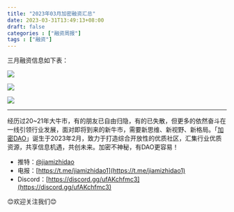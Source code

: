 ```yaml
---
title: "2023年03月加密融资汇总"
date: 2023-03-31T13:49:13+08:00
draft: false
categories : ["融资周报"]
tags : ["融资"]
---
```


三月融资信息如下表：

![](https://cryptodao-1251547190.cos.ap-shanghai.myqcloud.com/dao/cd-fundingweekly-00001.png)

![](https://cryptodao-1251547190.cos.ap-shanghai.myqcloud.com/dao/cd-fundingweekly-00002.png)

![](https://cryptodao-1251547190.cos.ap-shanghai.myqcloud.com/dao/cd-fundingweekly-00003.png)

---

经历过20~21年大牛市，有的朋友已自由归隐，有的已失散，但更多的依然奋斗在一线引领行业发展，面对即将到来的新牛市，需要新思维、新视野、新格局。「[加密DAO](https://cryptodao.pro/)」诞生于2023年2月，致力于打造综合开放性的优质社区，汇集行业优质资源，共享信息机遇，共创未来。加密不神秘，有DAO更容易！

- 推特：[@jiamizhidao](https://twitter.com/jiamizhidao)
- 电报：[https://t.me/jiamizhidao1](https://t.me/jiamizhidao1)
- Discord：[https://discord.gg/ufAKchfmc3](https://discord.gg/ufAKchfmc3)

😊欢迎关注我们😊

